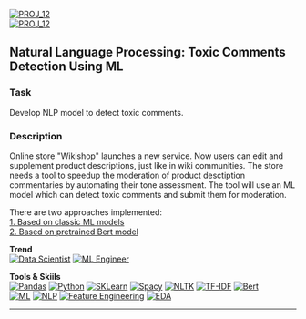[![PROJ_12](https://img.shields.io/badge/go%20to%20PROJECT-12%20Classic%20ML-87CEEB)](https://github.com/ivan-aleshin/yandex-practicum-projects/blob/main/12_nlp_toxic_comments_detection/12_nlp_toxic_comments_detection.ipynb)  
[![PROJ_12](https://img.shields.io/badge/go%20to%20PROJECT-12%20BERT-87CEEB)](https://github.com/ivan-aleshin/yandex-practicum-projects/blob/main/12_nlp_toxic_comments_detection/12_nlp_toxic_comments_detection_bert.ipynb)

## Natural Language Processing: Toxic Comments Detection Using ML

### Task
Develop NLP model to detect toxic comments.

### Description
Online store "Wikishop" launches a new service. Now users can edit and supplement product descriptions, just like in wiki communities. The store needs a tool to speedup the moderation of product desctiption commentaries by automating their tone assessment. The tool will use an ML model which can detect toxic comments and submit them for moderation.  

There are two approaches implemented:  
[1. Based on classic ML models](https://github.com/ivan-aleshin/yandex-practicum-projects/blob/main/12_nlp_toxic_comments_detection/12_nlp_toxic_comments_detection.ipynb)  
[2. Based on pretrained Bert model](https://github.com/ivan-aleshin/yandex-practicum-projects/blob/main/12_nlp_toxic_comments_detection/12_nlp_toxic_comments_detection_bert.ipynb)

**Trend**  
[![Data Scientist](https://img.shields.io/static/v1?label=Trend&message=Data%20Scientist&color=218c74)](#)
[![ML Engineer](https://img.shields.io/static/v1?label=Trend&message=ML%20Engineer&color=6495ED)](#)  

**Tools & Skiils**  
[![Pandas](https://img.shields.io/static/v1?label=tool&message=Pandas&color=40407a)](#)
[![Python](https://img.shields.io/static/v1?label=tool&message=Python&color=33d9b2)](#)
[![SKLearn](https://img.shields.io/static/v1?label=tool&message=sklearn&color=cd6133)](#)
[![Spacy](https://img.shields.io/static/v1?label=tool&message=Spacy&color=98eb34)](#)
[![NLTK](https://img.shields.io/static/v1?label=tool&message=nltk&color=343aeb)](#)
[![TF-IDF](https://img.shields.io/static/v1?label=tool&message=tf-idf&color=eb346b)](#)
[![Bert](https://img.shields.io/static/v1?label=tool&message=Bert&color=ebe834)](#)  
[![ML](https://img.shields.io/static/v1?label=skill&message=Machine%20Learning&color=1B9CFC)](#)
[![NLP](https://img.shields.io/static/v1?label=skill&message=Natural%20Language%20Processing&color=2ECC71)](#)
[![Feature Engineering](https://img.shields.io/static/v1?label=skill&message=Feature%20Engineering&color=B33771)](#)
[![EDA](https://img.shields.io/static/v1?label=skill&message=EDA&color=FFBF00)](#)  

***
